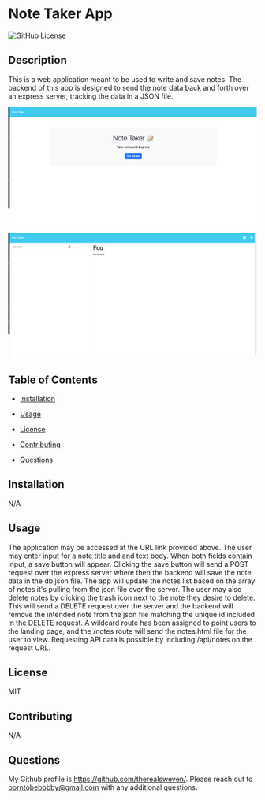 # Note Taker App

![GitHub License](https://img.shields.io/badge/License-MIT-blue)

## Description

This is a web application meant to be used to write and save notes. The backend of this app is designed to send the note data back and forth over an express server, tracking the data in a JSON file.

![screenshot](./Screenshot1.png)
![screenshot](./Screenshot2.png)

## Table of Contents

- [Installation](#installation)

- [Usage](#usage)

- [License](#license)

- [Contributing](#contributing)

- [Questions](#Questions)

## Installation

N/A

## Usage

The application may be accessed at the URL link provided above. The user may enter input for a note title and and text body. When both fields contain input, a save button will appear. Clicking the save button will send a POST request over the express server where then the backend will save the note data in the db.json file. The app will update the notes list based on the array of notes it's pulling from the json file over the server. The user may also delete notes by clicking the trash icon next to the note they desire to delete. This will send a DELETE request over the server and the backend will remove the intended note from the json file matching the unique id included in the DELETE request. A wildcard route has been assigned to point users to the landing page, and the /notes route will send the notes.html file for the user to view. Requesting API data is possible by including /api/notes on the request URL.

## License

MIT

## Contributing

N/A

## Questions

My Github profile is https://github.com/therealsweven/.
Please reach out to borntobebobby@gmail.com with any additional questions.

